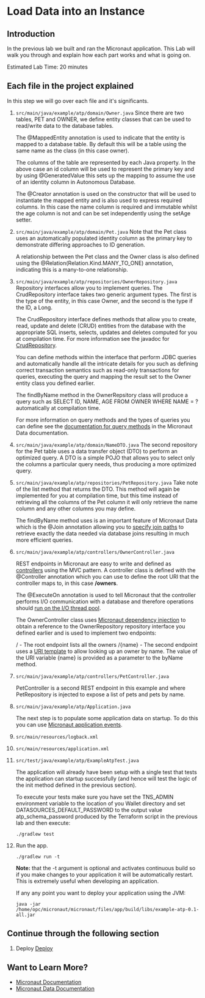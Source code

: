 # Load Data into an Instance

## Introduction

In the previous lab we built and ran the Micronaut application. This Lab will walk you through and explain how each part works and what is going on.

Estimated Lab Time: 20 minutes

## Each file in the project explained

In this step we will go over each file and it's significants.

1. ```src/main/java/example/atp/domain/Owner.java```
   Since there are two tables, PET and OWNER, we define entity classes that can be used to read/write data to the database tables.

   The @MappedEntity annotation is used to indicate that the entity is mapped to a database table. By default this will be a table using the same name as the class (in this case owner).

   The columns of the table are represented by each Java property. In the above case an id column will be used to represent the primary key and by using @GeneratedValue this sets up the mapping to assume the use of an identity column in Autonomous Database.

   The @Creator annotation is used on the constructor that will be used to instantiate the mapped entity and is also used to express required columns. In this case the name column is required and immutable whilst the age column is not and can be set independently using the setAge setter.

1. ```src/main/java/example/atp/domain/Pet.java```
   Note that the Pet class uses an automatically populated identity column as the primary key to demonstrate differing approaches to ID generation.

   A relationship between the Pet class and the Owner class is also defined using the @Relation(Relation.Kind.MANY_TO_ONE) annotation, indicating this is a many-to-one relationship.

1. ```src/main/java/example/atp/repositories/OwnerRepository.java```
   Repository interfaces allow you to implement queries. The CrudRepository interface takes two generic argument types. The first is the type of the entity, in this case Owner, and the second is the type if the ID, a Long.

   The CrudRepository interface defines methods that allow you to create, read, update and delete (CRUD) entities from the database with the appropriate SQL inserts, selects, updates and deletes computed for you at compilation time. For more information see the javadoc for [CrudRepository](https://micronaut-projects.github.io/micronaut-data/latest/api/io/micronaut/data/repository/CrudRepository.html).

   You can define methods within the interface that perform JDBC queries and automatically handle all the intricate details for you such as defining correct transaction semantics such as read-only transactions for queries, executing the query and mapping the result set to the Owner entity class you defined earlier.

   The findByName method in the OwnerRepsitory class will produce a query such as SELECT ID, NAME, AGE FROM OWNER WHERE NAME = ? automatically at compilation time.

   For more information on query methods and the types of queries you can define see the [documentation for query methods](https://micronaut-projects.github.io/micronaut-data/latest/guide/index.html#querying) in the Micronaut Data documentation.

1. ```src/main/java/example/atp/domain/NameDTO.java```
   The second repository for the Pet table uses a data transfer object (DTO) to perform an optimized query. A DTO is a simple POJO that allows you to select only the columns a particular query needs, thus producing a more optimized query.

1. ```src/main/java/example/atp/repositories/PetRepository.java```
   Take note of the list method that returns the DTO. This method will again be implemented for you at compilation time, but this time instead of retrieving all the columns of the Pet column it will only retrieve the name column and any other columns you may define.

   The findByName method uses is an important feature of Micronaut Data which is the @Join annotation allowing you to [specify join paths](https://micronaut-projects.github.io/micronaut-data/latest/guide/#joinQueries) to retrieve exactly the data needed via database joins resulting in much more efficient queries.

1. ```src/main/java/example/atp/controllers/OwnerController.java```

   REST endpoints in Micronaut are easy to write and defined as [controllers](https://docs.micronaut.io/latest/guide/index.html#httpServer) using the MVC pattern. A controller class is defined with the @Controller annotation which you can use to define the root URI that the controller maps to, in this case **/owners**.

   The @ExecuteOn annotation is used to tell Micronaut that the controller performs I/O communication with a database and therefore operations should [run on the I/O thread pool](https://docs.micronaut.io/latest/guide/index.html#reactiveServer).

   The OwnerController class uses [Micronaut dependency injection](https://docs.micronaut.io/latest/guide/index.html#ioc) to obtain a reference to the OwnerRepository repository interface you defined earlier and is used to implement two endpoints:

   / - The root endpoint lists all the owners
   /{name} - The second endpoint uses a [URI template](https://docs.micronaut.io/latest/guide/index.html#routing) to allow looking up an owner by name. The value of the URI variable {name} is provided as a parameter to the byName method.

1. ```src/main/java/example/atp/controllers/PetController.java```

   PetController is a second REST endpoint in this example and where PetRepository is injected to expose a list of pets and pets by name.

1. ```src/main/java/example/atp/Application.java```

   The next step is to populate some application data on startup. To do this you can use [Micronaut application events](https://docs.micronaut.io/latest/guide/index.html#contextEvents).

1. ```src/main/resources/logback.xml```
1. ```src/main/resources/application.xml```

1. ```src/test/java/example/atp/ExampleAtpTest.java```

   The application will already have been setup with a single test that tests the application can startup successfully (and hence will test the logic of the init method defined in the previous section).

   To execute your tests make sure you have set the TNS_ADMIN environment variable to the location of you Wallet directory and set DATASOURCES_DEFAULT_PASSWORD to the output value atp_schema_password produced by the Terraform script in the previous lab and then execute:
   ```
   ./gradlew test
   ```

1. Run the app.
   ```
   ./gradlew run -t
   ```

      **Note:** that the -t argument is optional and activates continuous build so if you make changes to your application it will be automatically restart. This is extremely useful when developing an application.

   If any any point you want to deploy your application using the JVM:
   ```
   java -jar /home/opc/micronaut/micronaut/files/app/build/libs/example-atp-0.1-all.jar
   ```


## Continue through the following section

1. Deploy [Deploy](deploy.md)

## Want to Learn More?

* [Micronaut Documentation](https://micronaut.io/documentation.html)
* [Micronaut Data Documentation](https://micronaut-projects.github.io/micronaut-data/latest/guide/index.html)
